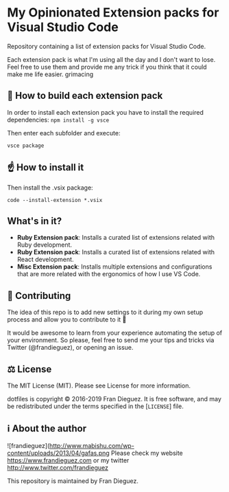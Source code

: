 # My Opinionated Extension packs for Visual Studio Code

Repository containing a list of extension packs for Visual Studio Code.

Each extension pack is what I'm using all the day and I don't want to lose. Feel free to use them and provide me any trick if you think that it could make me life easier. grimacing


🍫 How to build each extension pack
-------------------
In order to install each extension pack you have to install the required dependencies:
```npm install -g vsce```

Then enter each subfolder and execute:

```vsce package```

☝ How to install it
-------------------

Then install the .vsix package:

```code --install-extension *.vsix```


What's in it?
-------------

- **Ruby Extension pack**: Installs a curated list of extensions related with Ruby development.
- **Ruby Extension pack**: Installs a curated list of extensions related with React development.
- **Misc Extension pack**: Installs multiple extensions and configurations that are more related with the ergonomics of how I use VS Code.


🤝 Contributing
---
The idea of this repo is to add new settings to it during my own setup process and allow you to contribute to it 🙂

It would be awesome to learn from your experience automating the setup of your environment. So please, feel free to send me your tips and tricks via Twitter (@frandieguez), or opening an issue.

⚖️ License
---
The MIT License (MIT). Please see License for more information.

dotfiles is copyright © 2016-2019 Fran Dieguez. It is free software, and may be redistributed under the terms specified in the [`LICENSE`] file.

ℹ️ About the author
----------------

![frandieguez](http://www.mabishu.com/wp-content/uploads/2013/04/gafas.png
Please check my website https://www.frandieguez.com or my twitter http://www.twitter.com/frandieguez

This repository is maintained by Fran Dieguez.
